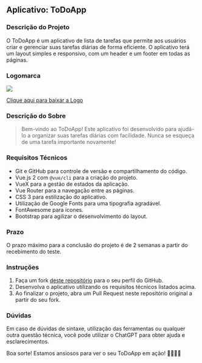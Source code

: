 ## Aplicativo: ToDoApp

### Descrição do Projeto
O ToDoApp é um aplicativo de lista de tarefas que permite aos usuários criar e gerenciar suas tarefas diárias de forma eficiente. O aplicativo terá um layout simples e responsivo, com um header e um footer em todas as páginas.

### Logomarca
![](https://hackmd.io/_uploads/ByqlkxDqh.png)

[Clique aqui para baixar a Logo](https://drive.google.com/drive/folders/1x5ZhEqCx9hEL1i6yV9ufQaZ0QCqdgJ0R?usp=drive_link)

### Descrição do Sobre
> Bem-vindo ao ToDoApp! Este aplicativo foi desenvolvido para ajudá-lo a organizar suas tarefas diárias com facilidade. Nunca se esqueça de uma tarefa importante novamente!

### Requisitos Técnicos
- Git e GitHub para controle de versão e compartilhamento do código.
- Vue.js 2 com `@vue/cli` para a criação do projeto.
- VueX para a gestão de estados da aplicação.
- Vue Router para a navegação entre as páginas.
- CSS 3 para estilização do aplicativo.
- Utilização de Google Fonts para uma tipografia agradável.
- FontAwesome para ícones.
- Bootstrap para agilizar o desenvolvimento do layout.

### Prazo
O prazo máximo para a conclusão do projeto é de 2 semanas a partir do recebimento do teste.

### Instruções

1. Faça um fork [deste repositório](https://github.com/jun1orDev/ToDoApp) para o seu perfil do GitHub.
2. Desenvolva o aplicativo utilizando os requisitos técnicos listados acima.
3. Ao finalizar o projeto, abra um Pull Request neste repositório original a partir do seu fork.

### Dúvidas
Em caso de dúvidas de sintaxe, utilização das ferramentas ou qualquer outra questão técnica, você pode utilizar o ChatGPT para obter ajuda e esclarecimentos.

Boa sorte! Estamos ansiosos para ver o seu ToDoApp em ação! 👏🧑‍💻🚀